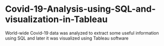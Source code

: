 # Covid-19-Analysis-using-SQL-and-visualization-in-Tableau
World-wide Covid-19 data was analyzed to extract some useful information using SQL and later it was visualized using Tableau software
